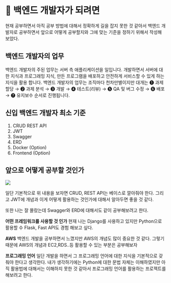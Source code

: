 # 📓 백엔드 개발자가 되려면

현재 공부하면서 아직 공부 방법에 대해서 정확하게 길을 잡지 못한 것 같아서 백엔드 개발자로 공부하면서 앞으로 어떻게 공부할지와 그에 맞는 기준을 정하기 위해서 작성해 보았다.

## 백엔드 개발자의 업무

백엔드 개발자의 주된 업무는 서버 측 애플리케이션을 일입니다. 개발하면서 서버에 대한 지식과 프로그래밍 지식, 만든 프로그램을 배포하고 안전하게 서비스할 수 있게 하는 지식을 활용 합니다.
백엔드 개발자의 업무는 조직마다 천차만별이지만 대개는 ❶ 과제 할당 → ❷ 과제 분석 → ❸ 개발 → ➍ 테스트(리뷰) → ➎ QA 및 버그 수정 → ➏ 배포 → ➐ 유지보수 순서로 진행됩니다.

## 신입 백엔드 개발자 최소 기준

1. CRUD REST API
2. JWT
3. Swagger
4. ERD
5. Docker (Option)
6. Frontend (Option)

## 앞으로 어떻게 공부할 것인가

![](https://velog.velcdn.com/images/ohyuchan123/post/de909c14-ca94-48ec-8a22-4b2a1ff099af/image.gif)

일단 기본적으로 위 내용을 보자면 CRUD, REST API는 베이스로 깔아줘야 한다. 그리고 JWT에 개념과 이게 어떻게 활용하는 것인가에 대해서 알아두면 좋을 것 같다.

또한 나는 잘 몰랐는데 Swagger와 ERD에 대해서도 같이 공부해보려고 한다.

**어떤 프레임워크를 사용할 것 인가**
현재 나는 Django를 사용하고 있지만 Python으로 활용할 수 Flask, Fast API도 경험 해보고 싶다.

**AWS**
백엔드 개발을 공부하면서 느꼈지만 AWS의 개념도 많이 중요한 것 같다. 그렇기 때문에 AWS의 개념과 EC2,RDS..등 활용할 수 있는 부분은 공부해보자

**프로그래밍 언어**
일단 개발을 하면서 그 프로그래밍 언어에 대한 지식을 기본적으로 갖춰야 한다고 생각한다. 내가 생각하기에는 Python에 대한 문법 자체는 이해하였지만 아직 활용법에 대해서는 이해하지 못한 것 같아서 프로그래밍 언어를 활용하는 프로젝트를 해보려고 한다.
